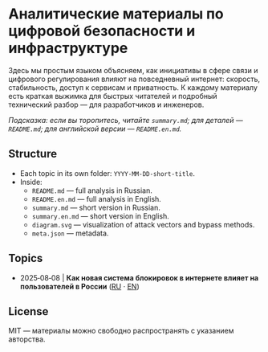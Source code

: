 # Аналитические материалы по цифровой безопасности и инфраструктуре

Здесь мы простым языком объясняем, как инициативы в сфере связи и цифрового регулирования влияют на повседневный интернет: скорость, стабильность, доступ к сервисам и приватность. К каждому материалу есть краткая выжимка для быстрых читателей и подробный технический разбор — для разработчиков и инженеров.

_Подсказка: если вы торопитесь, читайте `summary.md`; для деталей — `README.md`; для английской версии — `README.en.md`._

## Structure
- Each topic in its own folder: `YYYY-MM-DD-short-title`.
- Inside:
  - `README.md` — full analysis in Russian.
  - `README.en.md` — full analysis in English.
  - `summary.md` — short version in Russian.
  - `summary.en.md` — short version in English.
  - `diagram.svg` — visualization of attack vectors and bypass methods.
  - `meta.json` — metadata.

## Topics


- 2025‑08‑08 | **Как новая система блокировок в интернете влияет на пользователей в России** ([RU](./2025-08-08-mobile-internet-whitelist/README.md) · [EN](./2025-08-08-mobile-internet-whitelist/README.en.md))

## License
MIT — материалы можно свободно распространять с указанием авторства.
